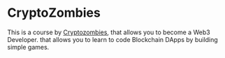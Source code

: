 # CryptoZombies

This is a course by [Cryptozombies](https://cryptozombies.io/), that allows you to become a Web3 Developer. that allows you to learn to code Blockchain DApps by building simple games.
